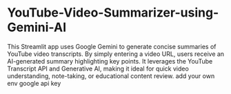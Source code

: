 # YouTube-Video-Summarizer-using-Gemini-AI
This Streamlit app uses Google Gemini to generate concise summaries of YouTube video transcripts. By simply entering a video URL, users receive an AI-generated summary highlighting key points. It leverages the YouTube Transcript API and Generative AI, making it ideal for quick video understanding, note-taking, or educational content review.
add your own env google api key
